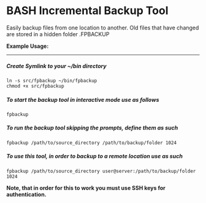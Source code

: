 # BASH Incremental Backup Tool
Easily backup files from one location to another. Old files that have changed are stored in a hidden folder .FPBACKUP

**Example Usage:**
* * *
##### Create Symlink to your ~/bin directory
```
ln -s src/fpbackup ~/bin/fpbackup
chmod +x src/fpbackup
```

##### To start the backup tool in interactive mode use as follows
```
fpbackup
```

##### To run the backup tool skipping the prompts, define them as such
```
fpbackup /path/to/source_directory /path/to/backup/folder 1024
```

##### To use this tool, in order to backup to a remote location use as such
```
fpbackup /path/to/source_directory user@server:/path/to/backup/folder 1024
```

**Note, that in order for this to work you must use SSH keys for authentication.**
